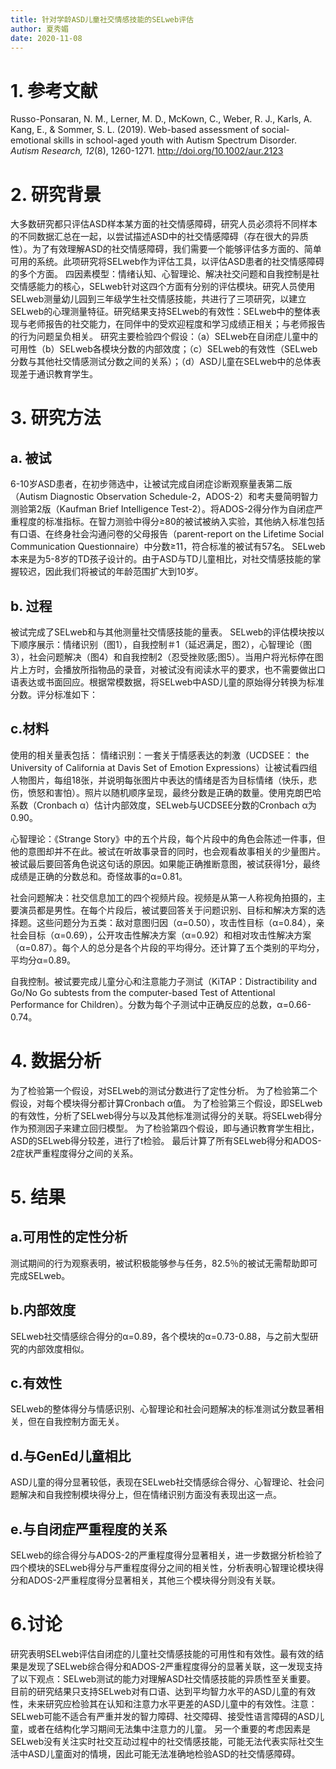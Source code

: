 ```yaml
---
title: 针对学龄ASD儿童社交情感技能的SELweb评估
author: 夏秀媚
date: 2020-11-08
---
```

# 1. 参考文献
Russo-Ponsaran, N. M., Lerner, M. D., McKown, C., Weber, R. J., Karls, A. Kang, E., & Sommer, S. L. (2019). Web-based assessment of social-emotional skills in school-aged youth with Autism Spectrum Disorder. *Autism Research, 12*(8), 1260-1271. http://doi.org/10.1002/aur.2123
# 2. 研究背景
大多数研究都只评估ASD样本某方面的社交情感障碍，研究人员必须将不同样本的不同数据汇总在一起，以尝试描述ASD中的社交情感障碍（存在很大的异质性）。为了有效理解ASD的社交情感障碍，我们需要一个能够评估多方面的、简单可用的系统。此项研究将SELweb作为评估工具，以评估ASD患者的社交情感障碍的多个方面。
四因素模型：情绪认知、心智理论、解决社交问题和自我控制是社交情感能力的核心，SELweb针对这四个方面有分别的评估模块。研究人员使用SELweb测量幼儿园到三年级学生社交情感技能，共进行了三项研究，以建立SELweb的心理测量特征。研究结果支持SELweb的有效性：SELweb中的整体表现与老师报告的社交能力，在同伴中的受欢迎程度和学习成绩正相关；与老师报告的行为问题呈负相关。
研究主要检验四个假设：（a）SELweb在自闭症儿童中的可用性（b）SELweb各模块分数的内部效度；（c）SELweb的有效性（SELweb分数与其他社交情感测试分数之间的关系）；（d）ASD儿童在SELweb中的总体表现差于通识教育学生。
# 3. 研究方法
## a. 被试
6-10岁ASD患者，在初步筛选中，让被试完成自闭症诊断观察量表第二版（Autism Diagnostic Observation Schedule-2，ADOS-2）和考夫曼简明智力测验第2版（Kaufman Brief Intelligence Test-2）。将ADOS-2得分作为自闭症严重程度的标准指标。在智力测验中得分≥80的被试被纳入实验，其他纳入标准包括有口语、在终身社会沟通问卷的父母报告（parent-report on the Lifetime Social Communication Questionnaire）中分数≥11，符合标准的被试有57名。
SELweb本来是为5-8岁的TD孩子设计的。由于ASD与TD儿童相比，对社交情感技能的掌握较迟，因此我们将被试的年龄范围扩大到10岁。
## b. 过程
被试完成了SELweb和与其他测量社交情感技能的量表。
SELweb的评估模块按以下顺序展示：情绪识别（图1），自我控制＃1（延迟满足，图2），心智理论（图3），社会问题解决（图4）和自我控制2（忍受挫败感;图5）。当用户将光标停在图片上方时，会播放所指物品的录音，对被试没有阅读水平的要求，也不需要做出口语表达或书面回应。根据常模数据，将SELweb中ASD儿童的原始得分转换为标准分数。评分标准如下：

## c.材料
使用的相关量表包括：
情绪识别：一套关于情感表达的刺激（UCDSEE： the University of California at Davis Set of Emotion Expressions）让被试看四组人物图片，每组18张，并说明每张图片中表达的情绪是否为目标情绪（快乐，悲伤，愤怒和害怕）。照片以随机顺序呈现，最终分数是正确的数量。使用克朗巴哈系数（Cronbach α）估计内部效度，SELweb与UCDSEE分数的Cronbach α为0.90。

心智理论：《Strange Story》中的五个片段，每个片段中的角色会陈述一件事，但他的意图却并不在此。被试在听故事录音的同时，也会观看故事相关的少量图片。被试最后要回答角色说这句话的原因。如果能正确推断意图，被试获得1分，最终成绩是正确的分数总和。奇怪故事的α=0.81。

社会问题解决：社交信息加工的四个视频片段。视频是从第一人称视角拍摄的，主要演员都是男性。在每个片段后，被试要回答关于问题识别、目标和解决方案的选择题。这些问题分为五类：敌对意图归因（α=0.50），攻击性目标（α=0.84），亲社会目标（α=0.69），公开攻击性解决方案（α=0.92）和相对攻击性解决方案（α=0.87）。每个人的总分是各个片段的平均得分。还计算了五个类别的平均分，平均分α=0.89。

自我控制。被试要完成儿童分心和注意能力子测试（KiTAP：Distractibility and Go/No Go subtests from the computer-based Test of Attentional Performance for Children）。分数为每个子测试中正确反应的总数，α=0.66-0.74。
# 4. 数据分析
为了检验第一个假设，对SELweb的测试分数进行了定性分析。
为了检验第二个假设，对每个模块得分都计算Cronbach α值。
为了检验第三个假设，即SELweb的有效性，分析了SELweb得分与以及其他标准测试得分的关联。将SELweb得分作为预测因子来建立回归模型。
为了检验第四个假设，即与通识教育学生相比，ASD的SELweb得分较差，进行了t检验。
最后计算了所有SELweb得分和ADOS-2症状严重程度得分之间的关系。
# 5. 结果
## a.可用性的定性分析
测试期间的行为观察表明，被试积极能够参与任务，82.5％的被试无需帮助即可完成SELweb。

## b.内部效度
SELweb社交情感综合得分的α=0.89，各个模块的α=0.73-0.88，与之前大型研究的内部效度相似。

## c.有效性
SELweb的整体得分与情感识别、心智理论和社会问题解决的标准测试分数显著相关，但在自我控制方面无关。


## d.与GenEd儿童相比
ASD儿童的得分显著较低，表现在SELweb社交情感综合得分、心智理论、社会问题解决和自我控制模块得分上，但在情绪识别方面没有表现出这一点。

## e.与自闭症严重程度的关系
SELweb的综合得分与ADOS-2的严重程度得分显著相关，进一步数据分析检验了四个模块的SELweb得分与严重程度得分之间的相关性，分析表明心智理论模块得分和ADOS-2严重程度得分显著相关，其他三个模块得分则没有关联。

# 6.讨论
研究表明SELweb评估自闭症的儿童社交情感技能的可用性和有效性。最有效的结果是发现了SELweb综合得分和ADOS-2严重程度得分的显著关联，这一发现支持了以下观点：SELweb测试的能力对理解ASD社交情感技能的异质性至关重要。
目前的研究结果只支持SELweb对有口语、达到平均智力水平的ASD儿童的有效性，未来研究应检验其在认知和注意力水平更差的ASD儿童中的有效性。注意：SELweb可能不适合有严重并发的智力障碍、社交障碍、接受性语言障碍的ASD儿童，或者在结构化学习期间无法集中注意力的儿童。
另一个重要的考虑因素是SELweb没有关注实时社交互动过程中的社交情感技能，可能无法代表实际社交生活中ASD儿童面对的情境，因此可能无法准确地检验ASD的社交情感障碍。











